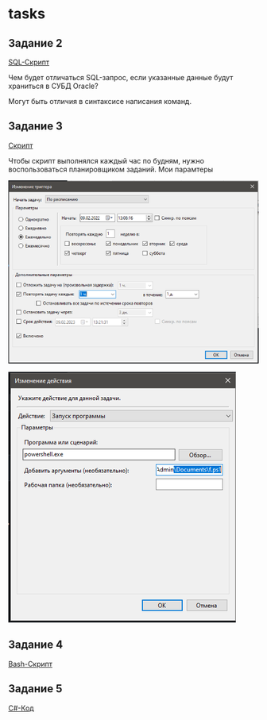 # tasks
## Задание 2
[SQL-Скрипт](https://github.com/mamkad/tasks/blob/main/task2.sql)

Чем будет отличаться SQL-запрос, если указанные данные будут храниться в СУБД Oracle?

Могут быть отличия в синтаксисе написания команд.

## Задание 3
[Скрипт](https://github.com/mamkad/tasks/blob/main/task3.ps1)

Чтобы скрипт выполнялся каждый час по будням, нужно воспользоваться планировщиком заданий. Мои парамтеры

![Image alt](https://github.com/mamkad/tasks/blob/main/img/2.PNG)

![Image alt](https://github.com/mamkad/tasks/blob/main/img/3.PNG)

## Задание 4
[Bash-Скрипт](https://github.com/mamkad/tasks/blob/main/task4.sh)

## Задание 5
[С#-Код](https://github.com/mamkad/tasks/blob/main/task5.cs)
